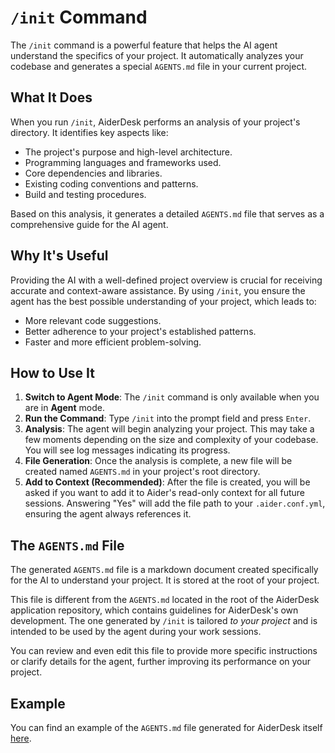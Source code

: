 # `/init` Command

The `/init` command is a powerful feature that helps the AI agent understand the specifics of your project. It automatically analyzes your codebase and generates a special `AGENTS.md` file in your current project.

## What It Does

When you run `/init`, AiderDesk performs an analysis of your project's directory. It identifies key aspects like:

- The project's purpose and high-level architecture.
- Programming languages and frameworks used.
- Core dependencies and libraries.
- Existing coding conventions and patterns.
- Build and testing procedures.

Based on this analysis, it generates a detailed `AGENTS.md` file that serves as a comprehensive guide for the AI agent.

## Why It's Useful

Providing the AI with a well-defined project overview is crucial for receiving accurate and context-aware assistance. By using `/init`, you ensure the agent has the best possible understanding of your project, which leads to:

- More relevant code suggestions.
- Better adherence to your project's established patterns.
- Faster and more efficient problem-solving.

## How to Use It

1.  **Switch to Agent Mode**: The `/init` command is only available when you are in **Agent** mode.
2.  **Run the Command**: Type `/init` into the prompt field and press `Enter`.
3.  **Analysis**: The agent will begin analyzing your project. This may take a few moments depending on the size and complexity of your codebase. You will see log messages indicating its progress.
4.  **File Generation**: Once the analysis is complete, a new file will be created named `AGENTS.md` in your project's root directory.
5.  **Add to Context (Recommended)**: After the file is created, you will be asked if you want to add it to Aider's read-only context for all future sessions. Answering "Yes" will add the file path to your `.aider.conf.yml`, ensuring the agent always references it.

## The `AGENTS.md` File

The generated `AGENTS.md` file is a markdown document created specifically for the AI to understand your project. It is stored at the root of your project.

This file is different from the `AGENTS.md` located in the root of the AiderDesk application repository, which contains guidelines for AiderDesk's own development. The one generated by `/init` is tailored *to your project* and is intended to be used by the agent during your work sessions.

You can review and even edit this file to provide more specific instructions or clarify details for the agent, further improving its performance on your project.

## Example

You can find an example of the `AGENTS.md` file generated for AiderDesk itself [here](https://github.com/hotovo/aider-desk/blob/main/.aider-desk/rules/AGENTS.md).

